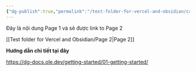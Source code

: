 ```yaml
---
{"dg-publish":true,"permalink":"/test-folder-for-vercel-and-obsidian/cac-thuc-hien/"}
---
```


Đây là nội dung Page 1 và sẽ được link to Page 2

[[Test folder for Vercel and Obsidian/Page 2\|Page 2]]


**Hướng dẫn chi tiết tại đây**

https://dg-docs.ole.dev/getting-started/01-getting-started/

